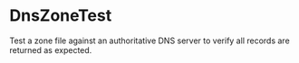 # DnsZoneTest
Test a zone file against an authoritative DNS server to verify all records are returned as expected.
